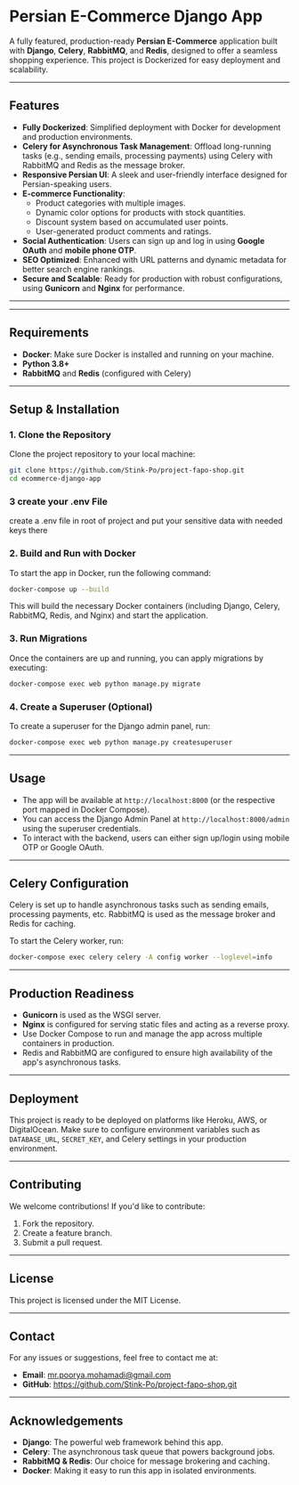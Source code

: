 # Persian E-Commerce Django App

A fully featured, production-ready **Persian E-Commerce** application built with **Django**, **Celery**, **RabbitMQ**, and **Redis**, designed to offer a seamless shopping experience. This project is Dockerized for easy deployment and scalability.

---

## Features

- **Fully Dockerized**: Simplified deployment with Docker for development and production environments.
- **Celery for Asynchronous Task Management**: Offload long-running tasks (e.g., sending emails, processing payments) using Celery with RabbitMQ and Redis as the message broker.
- **Responsive Persian UI**: A sleek and user-friendly interface designed for Persian-speaking users.
- **E-commerce Functionality**:  
  - Product categories with multiple images.  
  - Dynamic color options for products with stock quantities.  
  - Discount system based on accumulated user points.  
  - User-generated product comments and ratings.
- **Social Authentication**: Users can sign up and log in using **Google OAuth** and **mobile phone OTP**.
- **SEO Optimized**: Enhanced with URL patterns and dynamic metadata for better search engine rankings.
- **Secure and Scalable**: Ready for production with robust configurations, using **Gunicorn** and **Nginx** for performance.

---




---

## Requirements

- **Docker**: Make sure Docker is installed and running on your machine.
- **Python 3.8+**
- **RabbitMQ** and **Redis** (configured with Celery)

---

## Setup & Installation

### 1. Clone the Repository

Clone the project repository to your local machine:

```bash
git clone https://github.com/Stink-Po/project-fapo-shop.git
cd ecommerce-django-app
```
### 3 create your .env File

create a .env file in root of project and put your sensitive data with needed keys there
### 2. Build and Run with Docker

To start the app in Docker, run the following command:

```bash
docker-compose up --build
```

This will build the necessary Docker containers (including Django, Celery, RabbitMQ, Redis, and Nginx) and start the application.

### 3. Run Migrations

Once the containers are up and running, you can apply migrations by executing:

```bash
docker-compose exec web python manage.py migrate
```

### 4. Create a Superuser (Optional)

To create a superuser for the Django admin panel, run:

```bash
docker-compose exec web python manage.py createsuperuser
```

---

## Usage

- The app will be available at `http://localhost:8000` (or the respective port mapped in Docker Compose).
- You can access the Django Admin Panel at `http://localhost:8000/admin` using the superuser credentials.
- To interact with the backend, users can either sign up/login using mobile OTP or Google OAuth.

---

## Celery Configuration

Celery is set up to handle asynchronous tasks such as sending emails, processing payments, etc. RabbitMQ is used as the message broker and Redis for caching.

To start the Celery worker, run:

```bash
docker-compose exec celery celery -A config worker --loglevel=info
```

---

## Production Readiness

- **Gunicorn** is used as the WSGI server.
- **Nginx** is configured for serving static files and acting as a reverse proxy.
- Use Docker Compose to run and manage the app across multiple containers in production.
- Redis and RabbitMQ are configured to ensure high availability of the app's asynchronous tasks.

---

## Deployment

This project is ready to be deployed on platforms like Heroku, AWS, or DigitalOcean. Make sure to configure environment variables such as `DATABASE_URL`, `SECRET_KEY`, and Celery settings in your production environment.

---

## Contributing

We welcome contributions! If you'd like to contribute:

1. Fork the repository.
2. Create a feature branch.
3. Submit a pull request.

---

## License

This project is licensed under the MIT License.

---

## Contact

For any issues or suggestions, feel free to contact me at:

- **Email**: mr.poorya.mohamadi@gmail.com
- **GitHub**: https://github.com/Stink-Po/project-fapo-shop.git

---

## Acknowledgements

- **Django**: The powerful web framework behind this app.
- **Celery**: The asynchronous task queue that powers background jobs.
- **RabbitMQ & Redis**: Our choice for message brokering and caching.
- **Docker**: Making it easy to run this app in isolated environments.
